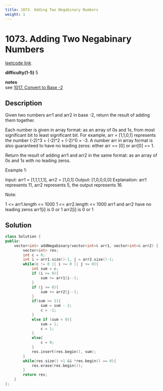 ```yaml
---
title: 1073. Adding Two Negabinary Numbers
weight: 1
---
```

# 1073. Adding Two Negabinary Numbers

[leetcode link](https://leetcode.com/problems/adding-two-negabinary-numbers/)

**difficulty(1-5)** 
5

**notes**   
see [1017. Convert to Base -2](1017)

## Description

Given two numbers arr1 and arr2 in base -2, return the result of adding them together.

Each number is given in array format:  as an array of 0s and 1s, from most significant bit to least significant bit.  For example, arr = [1,1,0,1] represents the number (-2)^3 + (-2)^2 + (-2)^0 = -3.  A number arr in array format is also guaranteed to have no leading zeros: either arr == [0] or arr[0] == 1.

Return the result of adding arr1 and arr2 in the same format: as an array of 0s and 1s with no leading zeros.

 

Example 1:

Input: arr1 = [1,1,1,1,1], arr2 = [1,0,1]
Output: [1,0,0,0,0]
Explanation: arr1 represents 11, arr2 represents 5, the output represents 16.
 

Note:

1 <= arr1.length <= 1000
1 <= arr2.length <= 1000
arr1 and arr2 have no leading zeros
arr1[i] is 0 or 1
arr2[i] is 0 or 1

## Solution

```c++
class Solution {
public:
    vector<int> addNegabinary(vector<int>& arr1, vector<int>& arr2) {
        vector<int> res;
        int c = 0;
        int i = arr1.size()-1, j = arr2.size()-1;
        while(c != 0 || i >= 0 || j >= 0){
            int sum = c;
            if (i >= 0){
                sum += arr1[i--];
            }
            if (j >= 0){
                sum += arr2[j--];
            }
            if(sum >= 2){
                sum = sum - 2;
                c = -1;
            }
            else if (sum < 0){
                sum = 1;
                c = 1;
            }
            else{
                c = 0;
            }
            res.insert(res.begin(), sum);
        }
        while(res.size() >1 && *res.begin() == 0){
            res.erase(res.begin());
        }
        return res;
    }
};
```